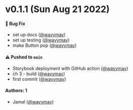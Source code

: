 # v0.1.1 (Sun Aug 21 2022)

#### 🐛 Bug Fix

- set up docs ([@wavymav](https://github.com/wavymav))
- set up testing ([@wavymav](https://github.com/wavymav))
- make Button pop ([@wavymav](https://github.com/wavymav))

#### ⚠️ Pushed to `main`

- Storybook deployment with GitHub action ([@wavymav](https://github.com/wavymav))
- ch 3 - build ([@wavymav](https://github.com/wavymav))
- first commit ([@wavymav](https://github.com/wavymav))

#### Authors: 1

- Jamal ([@wavymav](https://github.com/wavymav))
